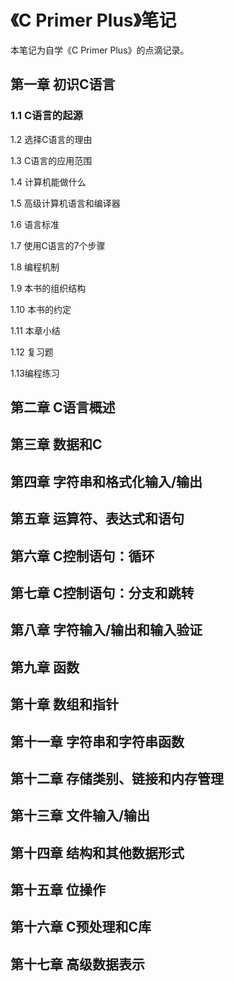 # 《C Primer Plus》笔记

本笔记为自学《C Primer Plus》的点滴记录。

## 第一章 初识C语言

### 1.1 C语言的起源

1.2 选择C语言的理由

1.3 C语言的应用范围

1.4 计算机能做什么

1.5 高级计算机语言和编译器

1.6 语言标准

1.7 使用C语言的7个步骤

1.8 编程机制

1.9 本书的组织结构

1.10 本书的约定

1.11 本章小结

1.12 复习题

1.13编程练习

## 第二章 C语言概述

## 第三章 数据和C

## 第四章 字符串和格式化输入/输出

## 第五章 运算符、表达式和语句

## 第六章 C控制语句：循环

## 第七章 C控制语句：分支和跳转

## 第八章 字符输入/输出和输入验证

## 第九章 函数

## 第十章 数组和指针

## 第十一章 字符串和字符串函数

## 第十二章 存储类别、链接和内存管理

## 第十三章 文件输入/输出

## 第十四章 结构和其他数据形式

## 第十五章 位操作

## 第十六章 C预处理和C库

## 第十七章 高级数据表示




